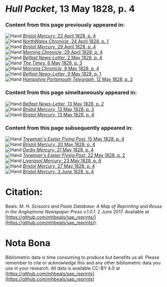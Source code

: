 # *Hull Packet*, 13 May 1828, p. 4  
  
### Content from this page previously appeared in:  
![Hand](http://scissorsandpaste.net/wp-content/uploads/2017/06/smallhandpointer.png) [*Bristol Mercury*, 22 April 1828, p. 4](https://mhbeals.github.io/sap_html/Bristol-Mercury/Bristol-Mercury-22-April-1828-p-4)  
![Hand](http://scissorsandpaste.net/wp-content/uploads/2017/06/smallhandpointer.png) [*NorthWales Chronicle*, 24 April 1828, p. 1](https://mhbeals.github.io/sap_html/NorthWales-Chronicle/NorthWales-Chronicle-24-April-1828-p-1)  
![Hand](http://scissorsandpaste.net/wp-content/uploads/2017/06/smallhandpointer.png) [*Bristol Mercury*, 29 April 1828, p. 4](https://mhbeals.github.io/sap_html/Bristol-Mercury/Bristol-Mercury-29-April-1828-p-4)  
![Hand](http://scissorsandpaste.net/wp-content/uploads/2017/06/smallhandpointer.png) [*Morning Chronicle*, 29 April 1828, p. 4](https://mhbeals.github.io/sap_html/Morning-Chronicle/Morning-Chronicle-29-April-1828-p-4)  
![Hand](http://scissorsandpaste.net/wp-content/uploads/2017/06/smallhandpointer.png) [*Belfast News-Letter*, 2 May 1828, p. 4](https://mhbeals.github.io/sap_html/Belfast-News-Letter/Belfast-News-Letter-2-May-1828-p-4)  
![Hand](http://scissorsandpaste.net/wp-content/uploads/2017/06/smallhandpointer.png) [*The Times*, 6 May 1828, p. 3](https://mhbeals.github.io/sap_html/The-Times/The-Times-6-May-1828-p-3)  
![Hand](http://scissorsandpaste.net/wp-content/uploads/2017/06/smallhandpointer.png) [*Morning Chronicle*, 8 May 1828, p. 4](https://mhbeals.github.io/sap_html/Morning-Chronicle/Morning-Chronicle-8-May-1828-p-4)  
![Hand](http://scissorsandpaste.net/wp-content/uploads/2017/06/smallhandpointer.png) [*Belfast News-Letter*, 9 May 1828, p. 1](https://mhbeals.github.io/sap_html/Belfast-News-Letter/Belfast-News-Letter-9-May-1828-p-1)  
![Hand](http://scissorsandpaste.net/wp-content/uploads/2017/06/smallhandpointer.png) [*Hampshire Portsmouth Telegraph*, 12 May 1828, p. 2](https://mhbeals.github.io/sap_html/Hampshire-Portsmouth-Telegraph/Hampshire-Portsmouth-Telegraph-12-May-1828-p-2)  
  
### Content from this page simeltaneously appeared in:  
![Hand](http://scissorsandpaste.net/wp-content/uploads/2017/06/smallhandpointer.png) [*Belfast News-Letter*, 13 May 1828, p. 2](https://mhbeals.github.io/sap_html/Belfast-News-Letter/Belfast-News-Letter-13-May-1828-p-2)  
![Hand](http://scissorsandpaste.net/wp-content/uploads/2017/06/smallhandpointer.png) [*Bristol Mercury*, 13 May 1828, p. 3](https://mhbeals.github.io/sap_html/Bristol-Mercury/Bristol-Mercury-13-May-1828-p-3)  
![Hand](http://scissorsandpaste.net/wp-content/uploads/2017/06/smallhandpointer.png) [*Bristol Mercury*, 13 May 1828, p. 4](https://mhbeals.github.io/sap_html/Bristol-Mercury/Bristol-Mercury-13-May-1828-p-4)  
  
### Content from this page subsequently appeared in:  
![Hand](http://scissorsandpaste.net/wp-content/uploads/2017/06/smallhandpointer.png) [*Trewman's Exeter Flying Post*, 15 May 1828, p. 4](https://mhbeals.github.io/sap_html/Trewman's-Exeter-Flying-Post/Trewman's-Exeter-Flying-Post-15-May-1828-p-4)  
![Hand](http://scissorsandpaste.net/wp-content/uploads/2017/06/smallhandpointer.png) [*Bristol Mercury*, 20 May 1828, p. 4](https://mhbeals.github.io/sap_html/Bristol-Mercury/Bristol-Mercury-20-May-1828-p-4)  
![Hand](http://scissorsandpaste.net/wp-content/uploads/2017/06/smallhandpointer.png) [*Derby Mercury*, 21 May 1828, p. 4](https://mhbeals.github.io/sap_html/Derby-Mercury/Derby-Mercury-21-May-1828-p-4)  
![Hand](http://scissorsandpaste.net/wp-content/uploads/2017/06/smallhandpointer.png) [*Trewman's Exeter Flying Post*, 22 May 1828, p. 2](https://mhbeals.github.io/sap_html/Trewman's-Exeter-Flying-Post/Trewman's-Exeter-Flying-Post-22-May-1828-p-2)  
![Hand](http://scissorsandpaste.net/wp-content/uploads/2017/06/smallhandpointer.png) [*Liverpool Mercury*, 23 May 1828, p. 6](https://mhbeals.github.io/sap_html/Liverpool-Mercury/Liverpool-Mercury-23-May-1828-p-6)  
![Hand](http://scissorsandpaste.net/wp-content/uploads/2017/06/smallhandpointer.png) [*Bristol Mercury*, 27 May 1828, p. 4](https://mhbeals.github.io/sap_html/Bristol-Mercury/Bristol-Mercury-27-May-1828-p-4)  
![Hand](http://scissorsandpaste.net/wp-content/uploads/2017/06/smallhandpointer.png) [*Bristol Mercury*, 3 June 1828, p. 4](https://mhbeals.github.io/sap_html/Bristol-Mercury/Bristol-Mercury-3-June-1828-p-4)  


# Citation: 

Beals. M. H. *Scissors and Paste Database: A Map of Reprinting and Reuse in the Anglophone Newspaper Press v.1.0.1.* 2 June 2017. Available at [https://github.com/mhbeals/sap_reprints/](https://github.com/mhbeals/sap_reprints/). 

# Nota Bona

Bibliometric data is time consuming to produce but benefits us all. Please remember to cite or acknowledge this and any other bibliometric data you use in your research. All data is available CC-BY 4.0 at [https://github.com/mhbeals/sap_reprints](https://github.com/mhbeals/sap_reprints)